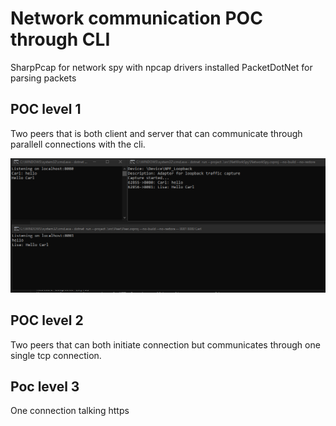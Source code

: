 # Network communication POC through CLI

SharpPcap for network spy with npcap drivers installed
PacketDotNet for parsing packets

## POC level 1

Two peers that is both client and server that can communicate through parallell connections with the cli.

![POC1-image three console windows with to chatting peers and one http spy](img/POC1.png)

## POC level 2

Two peers that can both initiate connection but communicates through one single tcp connection.

## Poc level 3

One connection talking https